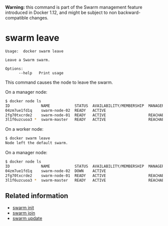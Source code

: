 <!--[metadata]>
+++
title = "swarm leave"
description = "The swarm leave command description and usage"
keywords = ["swarm, leave"]
[menu.main]
parent = "smn_cli"
+++
<![end-metadata]-->

**Warning:** this command is part of the Swarm management feature introduced in Docker 1.12, and might be subject to non backward-compatible changes.

# swarm leave

	Usage:	docker swarm leave

	Leave a Swarm swarm.

	Options:
	      --help   Print usage

This command causes the node to leave the swarm.

On a manager node:
```bash
$ docker node ls
ID              NAME           STATUS  AVAILABILITY/MEMBERSHIP  MANAGER STATUS  LEADER
04zm7ue1fd1q    swarm-node-02  READY   ACTIVE                                   
2fg70txcrde2    swarm-node-01  READY   ACTIVE                   REACHABLE       
3l1f6uzcuoa3 *  swarm-master   READY   ACTIVE                   REACHABLE       Yes
```

On a worker node:
```bash
$ docker swarm leave
Node left the default swarm.
```

On a manager node:
```bash
$ docker node ls
ID              NAME           STATUS  AVAILABILITY/MEMBERSHIP  MANAGER STATUS  LEADER
04zm7ue1fd1q    swarm-node-02  DOWN    ACTIVE                                   
2fg70txcrde2    swarm-node-01  READY   ACTIVE                   REACHABLE       
3l1f6uzcuoa3 *  swarm-master   READY   ACTIVE                   REACHABLE       Yes
```

## Related information

* [swarm init](swarm_init.md)
* [swarm join](swarm_join.md)
* [swarm update](swarm_update.md)
